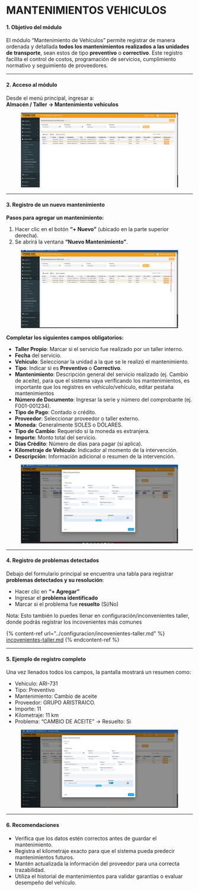 # MANTENIMIENTOS VEHICULOS

#### 1. Objetivo del módulo

El módulo “Mantenimiento de Vehículos” permite registrar de manera ordenada y detallada **todos los mantenimientos realizados a las unidades de transporte**, sean estos de tipo **preventivo** o **correctivo**. Este registro facilita el control de costos, programación de servicios, cumplimiento normativo y seguimiento de proveedores.

***

#### 2. Acceso al módulo

Desde el menú principal, ingresar a:\
**Almacén / Taller → Mantenimiento vehículos**

<figure><img src="../../../.gitbook/assets/image (4) (1).png" alt=""><figcaption></figcaption></figure>

***

#### 3. Registro de un nuevo mantenimiento

**Pasos para agregar un mantenimiento:**

1. Hacer clic en el botón **“+ Nuevo”** (ubicado en la parte superior derecha).
2. Se abrirá la ventana **“Nuevo Mantenimiento”**.

<figure><img src="../../../.gitbook/assets/image (5).png" alt=""><figcaption></figcaption></figure>

**Completar los siguientes campos obligatorios:**

* **Taller Propio**: Marcar si el servicio fue realizado por un taller interno.
* **Fecha** del servicio.
* **Vehículo**: Seleccionar la unidad a la que se le realizó el mantenimiento.
* **Tipo**: Indicar si es **Preventivo** o **Correctivo**.
* **Mantenimiento**: Descripción general del servicio realizado (ej. Cambio de aceite), para que el sistema vaya verificando los mantenimientos, es importante que los registres en vehículo/vehículo, editar pestaña mantenimientos
* **Número de Documento**: Ingresar la serie y número del comprobante (ej. F001-001234).
* **Tipo de Pago**: Contado o crédito.
* **Proveedor**: Seleccionar proveedor o taller externo.
* **Moneda**: Generalmente SOLES o DÓLARES.
* **Tipo de Cambio**: Requerido si la moneda es extranjera.
* **Importe**: Monto total del servicio.
* **Días Crédito**: Número de días para pagar (si aplica).
* **Kilometraje de Vehículo**: Indicador al momento de la intervención.
* **Descripción**: Información adicional o resumen de la intervención.

<figure><img src="../../../.gitbook/assets/image (6).png" alt=""><figcaption></figcaption></figure>

***

#### 4. Registro de problemas detectados

Debajo del formulario principal se encuentra una tabla para registrar **problemas detectados y su resolución**:

* Hacer clic en **“+ Agregar”**
* Ingresar el **problema identificado**
* Marcar si el problema fue **resuelto** (Sí/No)

Nota: Esto también lo puedes llenar en configuración/inconvenientes taller, donde podrás registrar los incovenientes más comunes

{% content-ref url="../configuracion/incovenientes-taller.md" %}
[incovenientes-taller.md](../configuracion/incovenientes-taller.md)
{% endcontent-ref %}

***

#### 5. Ejemplo de registro completo

Una vez llenados todos los campos, la pantalla mostrará un resumen como:

* Vehículo: ARI-731
* Tipo: Preventivo
* Mantenimiento: Cambio de aceite
* Proveedor: GRUPO ARISTRAICO.
* Importe: 11
* Kilometraje: 11 km
* Problema: “CAMBIO DE ACEITE” → Resuelto: Si

<figure><img src="../../../.gitbook/assets/image (7).png" alt=""><figcaption></figcaption></figure>

***

#### 6. Recomendaciones

* Verifica que los datos estén correctos antes de guardar el mantenimiento.
* Registra el kilometraje exacto para que el sistema pueda predecir mantenimientos futuros.
* Mantén actualizada la información del proveedor para una correcta trazabilidad.
* Utiliza el historial de mantenimientos para validar garantías o evaluar desempeño del vehículo.
